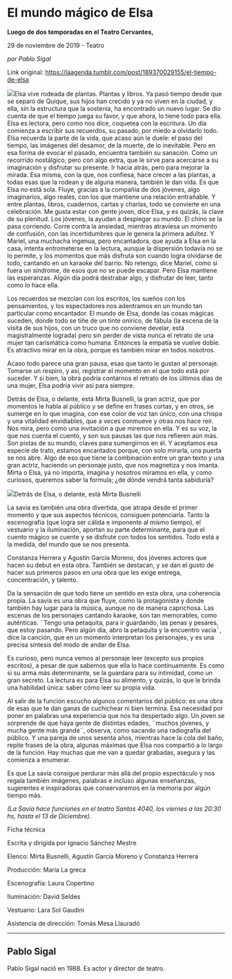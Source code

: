 # El mundo mágico de Elsa

**Luego de dos temporadas en el Teatro Cervantes,**

29 de noviembre de 2019 - Teatro

_por Pablo Sigal_

Link original: https://laagenda.tumblr.com/post/189370029155/el-tiempo-de-elsa

![](https://64.media.tumblr.com/5dfaa61c03cad281862b4c09abd614c5/577d6899d4bc46fe-4c/s500x750/435249c1e6e8df50bf7718efae2fdd03e2286a45.jpg)Elsa vive rodeada de plantas. Plantas y libros. Ya pasó tiempo desde que se separó de Quique, sus hijos han crecido y ya no viven en la ciudad, y ella, sin la estructura que la sostenía, ha encontrado un nuevo lugar. Se dio cuenta de que el tiempo juega su favor, y que ahora, lo tiene todo para ella. Elsa es lectora, pero como nos dice, coquetea con la escritura. Un día comienza a escribir sus recuerdos, su pasado, por miedo a olvidarlo todo. Elsa recuerda la parte de la vida, que acaso aún le duele: el paso del tiempo, las imágenes del desamor, de la muerte, de lo inevitable. Pero en esa forma de evocar el pasado, encuentra también su sanación. Como un recorrido nostálgico, pero con algo extra, que le sirve para acercarse a su imaginación y disfrutar su presente. Ir hacia atrás, pero para mejorar la mirada. Esa misma, con la que, nos confiesa, hace crecer a las plantas, a todas esas que la rodean y de alguna manera, también le dan vida. Es que Elsa no está sola. Fluye, gracias a la compañía de dos jóvenes, algo imaginarios, algo reales, con los que mantiene una relación entrañable. Y entre plantas, libros, cuadernos, cartas y charlas, todo se convierte en una celebración. Me gusta estar con gente joven, dice Elsa, y es quizás, la clave de su plenitud. Los jóvenes, la ayudan a desplegar su mundo. El chino se la pasa corriendo. Corre contra la ansiedad, mientras atraviesa un momento de confusión, con las incertidumbres que le genera la primera adultez. Y Mariel, una muchacha ingenua, pero encantadora, que ayuda a Elsa en la casa, intenta entrometerse en la lectura, aunque la dispersión todavía no se lo permite, y los momentos que más disfruta son cuando logra olvidarse de todo, cantando en un karaoke del barrio. No retengo, dice Mariel, como si fuera un síndrome, de esos que no se puede escapar. Pero Elsa mantiene las esperanzas. Algún día podrá destrabar algo, y disfrutar de leer, tanto como lo hace ella. 


Los recuerdos se mezclan con los escritos, los sueños con los pensamientos, y los espectadores nos adentramos en un mundo tan particular como encantador. El mundo de Elsa, donde las cosas mágicas suceden, donde todo se tiñe de un tinte onírico, de fábula (la escena de la visita de sus hijos, con un truco que no conviene develar, está magistralmente lograda) pero sin perder de vista nunca el retrato de una mujer tan carismática como humana. Entonces la empatía se vuelve doble. Es atractivo mirar en la obra, porque es también mirar en todos nosotros.


Acaso todo parece una gran pausa, esas que tanto le gustan al personaje. Tomarse un respiro, y así, registrar el momento en el que todo está por suceder. Y si bien, la obra podría contarnos el retrato de los últimos días de una mujer, Elsa podría vivir así para siempre. 


Detrás de Elsa, o delante, está Mirta Busnelli, la gran actriz, que por momentos le habla al público y se define en frases cortas, y en otros, se sumerge en lo que imagina, con ese color de voz tan único, con una chispa y una vitalidad envidiables, que a veces conmueve y otras nos hace reir. Nos mira, pero como una invitación a que miremos en ella. Y es su voz, la que nos cuenta el cuento, y son sus pausas las que nos refieren aún más. Son pistas de su mundo, claves para sumergirnos en él. Y aceptamos esa especie de trato, estamos encantados porque, con solo mirarla, una puerta se nos abre. Algo de eso que tiene la combinación entre un gran texto y una gran actriz, haciendo un personaje justo, que nos magnetiza y nos imanta. Mirta o Elsa, ya no importa, imagina y nosotros miramos en ella, y como curiosos, queremos saber la formula; ¿de dónde vendrá tanta sabiduría? 


![](https://64.media.tumblr.com/5dfaa61c03cad281862b4c09abd614c5/577d6899d4bc46fe-4c/s500x750/435249c1e6e8df50bf7718efae2fdd03e2286a45.jpg)Detrás de Elsa, o delante, está Mirta Busnelli

La savia es también una obra divertida, que atrapa desde el primer momento y que sus aspectos técnicos, consiguen potenciarla. Tanto la escenografía (que logra ser cálida e imponente al mismo tiempo), el vestuario y la iluminación, aportan su parte determinante, para que el cuento mágico se cuente y se disfrute con todos los sentidos. Todo está a la medida, del mundo que se nos presenta. 


Constanza Herrera y Agustín García Moreno, dos jóvenes actores que hacen su debut en esta obra. También se destacan, y se dan el gusto de hacer sus primeros pasos en una obra que les exige entrega, concentración, y talento. 


Da la sensación de que todo tiene un sentido en esta obra, una coherencia propia. La savia es una obra que fluye, como la protagonista y donde también hay lugar para la música, aunque no de manera caprichosa. Las escenas de los personajes cantando karaoke, son tan memorables, como auténticas. ¨Tengo una petaquita, para ir guardando, las penas y pesares, que estoy pasando. Pero algún día, abro la petaquita y la encuentro vacía¨, dice la canción, que en un momento interpretan los personajes, y es una precisa síntesis del modo de andar de Elsa. 


Es curioso, pero nunca vemos al personaje leer (excepto sus propios escritos), a pesar de que sabemos que ella lo hace continuamente. Es como si su arma más determinante, se la guardara para su intimidad, como un gran secreto. La lectura es para Elsa su alimento, y quizás, lo que le brinda una habilidad única: saber cómo leer su propia vida.


Al salir de la función escucho algunos comentarios del público: es una obra de esas que te dan ganas de cuchichear ni bien termina. Esa necesidad por poner en palabras una experiencia que nos ha despertado algo. Un joven se sorprende de que haya gente de distintas edades, ¨muchos jóvenes, y mucha gente más grande¨, observa, como sacando una radiografía del público. Y una pareja de unos sesenta años, mientras hace la cola del baño, repite frases de la obra, algunas máximas que Elsa nos compartió a lo largo de la función. Hay muchas que me van a quedar grabadas, asegura y las comienza a enumerar. 


Es que La savia consigue perdurar más allá del propio espectáculo y nos regala también imágenes, palabras e incluso algunas enseñanzas, sugerentes e inspiradoras que conservaremos en la memoria por algún tiempo más.


  
  
*(La Savia hace funciones en el teatro Santos 4040, los viernes a las 20:30 hs, hasta el 13 de Diciembre).*

  
  
Ficha técnica  

Escrita y dirigida por Ignacio Sánchez Mestre  

Elenco: Mirta Busnelli, Agustín García Moreno y Constanza Herrera  

Producción: María La greca  

Escenografía: Laura Copertino  

Iluminación: David Seldes  

Vestuario: Lara Sol Gaudini  

Asistencia de dirección: Tomás Mesa Llauradó



---

Pablo Sigal
-----------

Pablo Sigal nació en 1988. Es actor y director de teatro.


